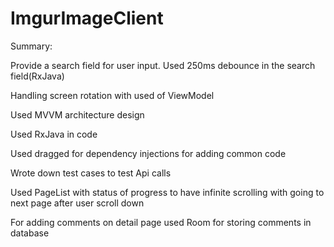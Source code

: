 # ImgurImageClient
Summary:

Provide a search field for user input. Used 250ms debounce in the search field(RxJava)

Handling screen rotation with used of ViewModel
 
Used MVVM architecture design 

Used RxJava in code

Used dragged for dependency injections for adding common code

Wrote down test cases to test Api calls

Used PageList with status of progress to have infinite scrolling with going to next page after user scroll down

For adding comments on detail page used Room for storing comments in database

